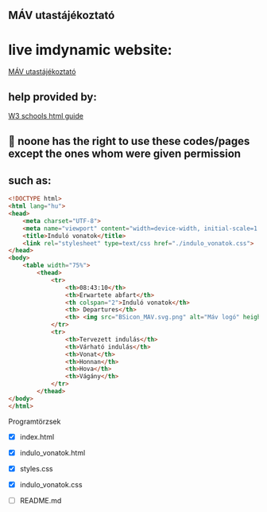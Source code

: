 ## MÁV utastájékoztató

<h1> live imdynamic website: </h1> 

[MÁV utastájékoztató](https://juhaszbalint-pg.github.io/2025_02_01_html_mav/)

## help provided by:

[W3 schools html guide](https://www.w3schools.com/html/)

## 🍪 noone has the right to use these codes/pages except the ones whom were given permission

## such as:

```html
<!DOCTYPE html>
<html lang="hu">
<head>
    <meta charset="UTF-8">
    <meta name="viewport" content="width=device-width, initial-scale=1.0">
    <title>Induló vonatok</title>
    <link rel="stylesheet" type=text/css href="./indulo_vonatok.css">
</head>
<body>
    <table width="75%">
        <thead>
            <tr>
                <th>08:43:10</th>
                <th>Erwartete abfart</th>
                <th colspan="2">Induló vonatok</th>
                <th> Departures</th>
                <th> <img src="BSicon_MAV.svg.png" alt="Máv logó" height="25px"></th>
            </tr>
            <tr>
                <th>Tervezett indulás</th>
                <th>Várható indulás</th>
                <th>Vonat</th>
                <th>Honnan</th>
                <th>Hova</th>
                <th>Vágány</th>
            </tr>
        </thead>
</body>
</html>
```
Programtörzsek
- [x] index.html
- [x] indulo_vonatok.html
- [x] styles.css
- [x] indulo_vonatok.css
- [ ] README.md





